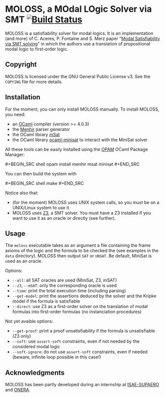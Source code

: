 # MOLOSS, a MOdal LOgic Solver via SMT [![Build Status](https://travis-ci.org/Meleagant/MOLOSS.svg?branch=master)](https://travis-ci.org/Meleagant/MOLOSS)

MOLOSS is a satisfiability solver for modal logics. It is an
implementation (and more) of C. Aceres, P. Fontaine and S. Merz paper
"[Modal Satisfiability via SMT solving](https://doi.org/10.1007/978-3-319-15545-6_5)" in which the authors use a
translation of propositional modal logic to first-order
logic.

## Copyright

   MOLOSS is licensed under the GNU General Public License v3. See
   the `COPYING` file for more details.

## Installation

   For the moment, you can only install MOLOSS manually. To install
   MOLOSS, you need:

   - an [OCaml](http://ocaml.org/) compiler (version >= 4.0.3)
   - the [Menhir](http://gallium.inria.fr/`fpottier/menhir/) parser generator
   - the OCaml library [mSat](https://github.com/Gbury/mSAT)
   - the OCaml library [ocaml-minisat](https://github.com/c-cube/ocaml-minisat) to interact with the MiniSat
     solver

   All these tools can be easily installed using the [OPAM](https://opam.ocaml.org/) OCaml
   Package Manager:

   #+BEGIN_SRC shell
   opam install menhir msat minisat
   #+END_SRC

   You can then build the system with

   #+BEGIN_SRC shell
   make
   #+END_SRC

   Notice also that:

   - (for the moment) MOLOSS uses UNIX system calls, so you must be on
     a UNIX/Linux system to use it
   - MOLOSS uses [Z3](https://github.com/Z3Prover/z3), a SMT solver.
	 You must have a Z3 installed
	 if you want to use it as an oracle or directly (see
     further).

## Usage

   The `moloss` executable takes as an argument a file containing the
   frame axioms of the logic and the formula to be checked the (see
   examples in the `data` directory). MOLOSS then output `SAT` or
   `UNSAT`. Be default, MiniSat is used as an oracle.

   Options:

   - `--all`: all SAT oracles are used (MiniSat, Z3, mSAT)
   - `--z3`, `--mSAT`: only the corresponding oracle is used
   - `--time`: print the total execution time (including parsing)
   - `--get-model`: print the assertions deduced by the solver and the
     Kripke model if the formula is satisfiable
   - `--direct`: use Z3 as a first-order solver on the translation of
     modal formulas into first-order formulas (no instanciation
     procedures)

   Not yet avaible options:

   - `--get-proof`: print a proof unsatisfiability if the formula is
     unsatisfiable (Z3 only)
   - `--soft`: use `assert-soft` constraints, even if not needed by
     the considered modal logic
   - `--soft-ignore`: do not use `assert-soft` constraints, even if
     needed (beware, infinite loop possible in this case!)

## Acknowledgments

   MOLOSS has been partly developed during an internship at
   [ISAE-SUPAERO](https://www.isae-supaero.fr/en/) and
   [ONERA](http://www.onera.fr/en).
